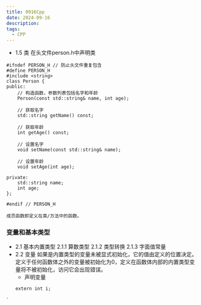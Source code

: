 ```yaml
---
title: 0916Cpp
date: 2024-09-16
description: 
tags:
  - CPP
---
```

- 1.5 类
  在头文件person.h中声明类
```
#ifndef PERSON_H // 防止头文件重复包含
#define PERSON_H
#include <string>
class Person {
public:
    // 构造函数，参数列表包括名字和年龄
    Person(const std::string& name, int age);

    // 获取名字
    std::string getName() const;

    // 获取年龄
    int getAge() const;

    // 设置名字
    void setName(const std::string& name);

    // 设置年龄
    void setAge(int age);

private:
    std::string name;
    int age;
};

#endif // PERSON_H
``````
	成员函数即定义在类/方法中的函数。
### 变量和基本类型
- 2.1 基本内置类型
	2.1.1 算数类型
	2.1.2 类型转换
	2.1.3 字面值常量
- 2.2 变量
	如果是内置类型的变量未被显式初始化，它的值由定义的位置决定。定义于任何函数体之外的变量被初始化为0，定义在函数体内部的内置类型变量将不被初始化，访问它会出现错误。
	- 声明变量
	```
	extern int i;
`

